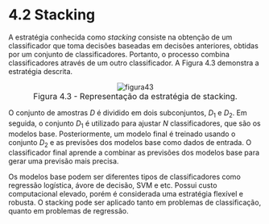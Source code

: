 <style>
    legend {
        font-size: 16px;
    }
    main {
        text-align: justify;
    }
</style>

# 4.2 Stacking

A estratégia conhecida como $\textit{stacking}$ consiste na obtenção de um classificador que toma decisões baseadas em decisões anteriores, obtidas por um conjunto de classificadores. Portanto, o processo combina classificadores através de um outro classificador. A Figura 4.3 demonstra a estratégia descrita.

<div align="center"> 

![figura43](../images/figura43.png "figura 4.3") <legend>Figura 4.3 - Representação da estratégia de stacking.</legend></div>

O conjunto de amostras $D$ é dividido em dois subconjuntos, $D_{1}$ e $D_{2}$. Em seguida, o conjunto $D_{1}$ é utilizado para ajustar $N$ classificadores, que são os modelos base. Posteriormente, um modelo final é treinado usando o conjunto $D_{2}$ e as previsões dos modelos base como dados de entrada. O classificador final aprende a combinar as previsões dos modelos base para gerar uma previsão mais precisa.

Os modelos base podem ser diferentes tipos de classificadores como regressão logística, ávore de decisão, SVM e etc. Possui custo computacional elevado, porém é considerada uma estratégia flexível e robusta. O stacking pode ser aplicado tanto em problemas de classificação, quanto em problemas de regressão.
